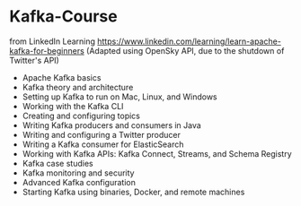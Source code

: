 # Kafka-Course 
from LinkedIn Learning https://www.linkedin.com/learning/learn-apache-kafka-for-beginners
(Adapted using OpenSky API, due to the shutdown of Twitter's API)

- Apache Kafka basics
- Kafka theory and architecture
- Setting up Kafka to run on Mac, Linux, and Windows
- Working with the Kafka CLI
- Creating and configuring topics
- Writing Kafka producers and consumers in Java
- Writing and configuring a Twitter producer
- Writing a Kafka consumer for ElasticSearch
- Working with Kafka APIs: Kafka Connect, Streams, and Schema Registry
- Kafka case studies
- Kafka monitoring and security
- Advanced Kafka configuration
- Starting Kafka using binaries, Docker, and remote machines
